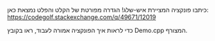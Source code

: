 כיתבו פונקציה המציירת איש-שלג! הגדרה מפורטת של הקלט והפלט נמצאת כאן: https://codegolf.stackexchange.com/q/49671/12019

כדי לראות איך הפונקציה אמורה לעבוד, ראו בקובץ Demo.cpp המצורף.
